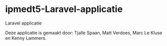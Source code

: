 # ipmedt5-Laravel-applicatie
Laravel applicatie

Deze applicatie is gemaakt door: Tjalle Spaan, Matt Verdoes, Marc Le Kluse en Kenny Lammers.
